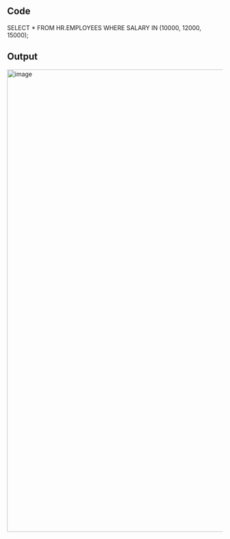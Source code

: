## Code
SELECT *
FROM HR.EMPLOYEES
WHERE SALARY IN (10000, 12000, 15000);

## Output
<img width="1920" height="1080" alt="image" src="https://github.com/user-attachments/assets/14e9eb32-dd67-4076-8560-755aa089515a" />

